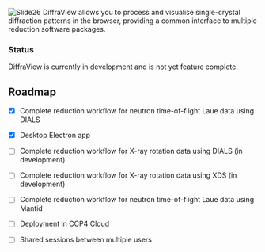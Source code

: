 ![Slide26](https://github.com/user-attachments/assets/87813493-9084-4dee-8ab9-f0791ae23317)
DiffraView allows you to process and visualise single-crystal diffraction patterns in the browser, providing a common interface to multiple reduction software packages. 

### Status
DiffraView is currently in development and is not yet feature complete.

## Roadmap
- [x] Complete reduction workflow for neutron time-of-flight Laue data using DIALS
- [x] Desktop Electron app
- [ ] Complete reduction workflow for X-ray rotation data using DIALS (in development)
- [ ] Complete reduction workflow for X-ray rotation data using XDS (in development)
- [ ] Complete reduction workflow for neutron time-of-flight Laue data using Mantid
- [ ] Deployment in CCP4 Cloud
- [ ] Shared sessions between multiple users



